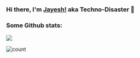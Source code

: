 ### Hi there, I'm [Jayesh!](https://technodisaster.com) aka Techno-Disaster 👋


<h3>Some Github stats:</h3>

<a href="https://github.com/anuraghazra/github-readme-stats">
  <img align="center" src="https://github-readme-stats.vercel.app/api?username=Techno-Disaster&include_all_commits=false&count_private=true&show_icons=true&icon_color=f3437a&bg_color=30,f2ffe6,e6ffff" />
</a>

![count](https://komarev.com/ghpvc/?username=Techno-Disaster)


